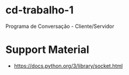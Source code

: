 # cd-trabalho-1
Programa de Conversação - Cliente/Servidor

# Support Material
- https://docs.python.org/3/library/socket.html
